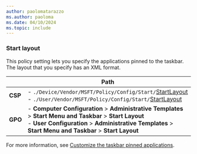 ```yaml
---
author: paolomatarazzo
ms.author: paoloma
ms.date: 04/10/2024
ms.topic: include
---
```


### Start layout

<!--Applied at logon only.-->

This policy setting lets you specify the applications pinned to the taskbar. The layout that you specify has an XML format.

|  | Path |
|--|--|
| **CSP** | - `./Device/Vendor/MSFT/Policy/Config/Start/`[StartLayout](/windows/client-management/mdm/policy-csp-start#startlayout)<br>- `./User/Vendor/MSFT/Policy/Config/Start/`[StartLayout](/windows/client-management/mdm/policy-csp-start#startlayout) |
| **GPO** | - **Computer Configuration** > **Administrative Templates** > **Start Menu and Taskbar** > **Start Layout**<br>- **User Configuration** > **Administrative Templates** > **Start Menu and Taskbar** > **Start Layout** |

For more information, see [Customize the taskbar pinned applications](../pinned-apps.md).
